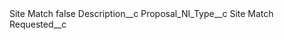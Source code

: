 <?xml version="1.0" encoding="UTF-8"?>
<CustomMetadata xmlns="http://soap.sforce.com/2006/04/metadata" xmlns:xsi="http://www.w3.org/2001/XMLSchema-instance" xmlns:xsd="http://www.w3.org/2001/XMLSchema">
    <label>Site Match</label>
    <protected>false</protected>
    <values>
        <field>Description__c</field>
        <value xsi:nil="true"/>
    </values>
    <values>
        <field>Proposal_NI_Type__c</field>
        <value xsi:type="xsd:string">Site Match</value>
    </values>
    <values>
        <field>Requested__c</field>
        <value xsi:nil="true"/>
    </values>
</CustomMetadata>
